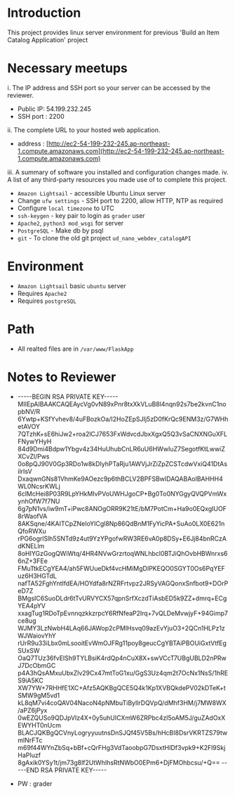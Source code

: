 # Introduction

This project provides linux server environment for previous 'Build an Item Catalog Application' project

# Necessary meetups

i. The IP address and SSH port so your server can be accessed by the reviewer.
 * Public IP: 54.199.232.245
 * SSH port : 2200

ii. The complete URL to your hosted web application.
 * address : [http://ec2-54-199-232-245.ap-northeast-1.compute.amazonaws.com](http://ec2-54-199-232-245.ap-northeast-1.compute.amazonaws.com)
 
iii. A summary of software you installed and configuration changes made.
iv. A list of any third-party resources you made use of to complete this project.
 * `Amazon Lightsail` - accessible Ubuntu Linux server
 * Change `ufw settings` - SSH port to 2200, allow HTTP, NTP as required
 * Configure `local timezone` to UTC
 * `ssh-keygen` - key pair to login as `grader` user
 * `Apache2`, `python3 mod_wsgi` for server
 * `PostgreSQL` - Make db by psql
 * `git` - To clone the old git project `ud_nano_webdev_catalogAPI`

# Environment

* `Amazon Lightsail` basic `ubuntu` server
* Requires `Apache2`
* Requires `postgreSQL`

# Path

* All realted files are in `/var/www/FlaskApp`

# Notes to Reviewer

* -----BEGIN RSA PRIVATE KEY-----
MIIEpAIBAAKCAQEAycVg0vN89xPnr8txXkVLuB8l4nqn92s7be2kvnC1nopbNV/R
6Ywtp+KSfYvhev8/4uFBozkOa/I2HoZEpSJIj5zD0fKrQc9ENM3z/G7WHhetAVOY
7QTzhK+sE6hiJw2+roa2lCJ7653FxWdvcdJbxXgxQ5Q3vSaCNXNGuXFLFNywYHyH
84d9Dmi4Bdpw1Ybgv4z34HuUhubCnLR6uU6HWwIuZ7SegotfKtLwwiZXCvZl/Pws
0o8pQJ90V0Gp3RDo1w8kDIyhPTaRju1AWVjJrZiZpZCSTcdwVxiQ41DtAsilrIsV
DxaqwnGNs81VhmKe9AOezc9p6thBCLV2BPFSBwIDAQABAoIBAHHH4WL0NcsrKWLj
6clMcHei8P03R9LpYHkMIvPVoUWHJgoCP+Bg0To0NYGgyQVQPVmWxynhOfW7f7NU
6g7pN1vs/iw9mT+iPwc8ANOgORR9K21tE/bM7PotCm+Ha9o0EQxgIUOF8rWaofVA
8AKSqne/4KAITCpZNeIoYICgl8Np86QdBnM1FyYicPA+SuAo0LX0E621nQfoRWXu
rPG6ogrlSlh5SNTd9z4ut9YzYPgofwRW3RE6vA0p8DSy+E6Jj84bnRCzAdKNELlm
8oHIYGzGogQWiWtq/4HR4NVwGrzrtoqWNLhbcl0BTJiQhOvbHBWnrxs66nZ+3FEe
FMuTtkECgYEA4/ah5FWUueDkf4vcHMiMgDIPKEQO0SGYT0Os6PqYEFuz6H3HGTdL
nafTA52FghYntIfdEA/HOYdfa8rNZRFrtvpz2JRSyVAGQonxSnfbot9+DOrPeD7Z
BMgsIC6SuoDLdr6tTvURVYCX57qpnSrfXczdTiAsbED5k9ZZ+dmrq+ECgYEA4pYV
xxagTug1RDoTpEvnnqzkkzrpcY6RfNfeaP2lrq+7vQLDeMvwjyF+94Gimp7ce8ug
WJMY3LzNwbH4LAq66JAWop2cPMlHsvq09azEvYjuO3+2QCn1HLPz1zWJWaiovYhY
rUrR9u33iLbx0mLsooitEvWmOJFRg11poy8geucCgYBTAiPBOUiGxtVtfEgSUxSW
OaQ7TUz36fvEISh9TYLBsiK4rdQp4nCuX8X+swVCcT7UBgUBLD2nPRwJ7DcObmGC
p4A3hQsAMxuUbxZlv29Cx47mtToG1xu/GgS3Uz4qm2t7OcNx1NsS/1hRES9iA5KC
XW7YW+7RHHfE1XC+Afz5AQKBgQCE5Q4k1Kp1XVBQkdePV02kDTeK+tSMW9gM5vd1
kL8qM7vi4coQAV04NacoN4pNMbuTiByllrDQVpQ/dMhf3HM/j7MW8WX/aPZ6jPyx
0wEZQUSo9QDJpVIz4X+0y5uhUICXmW6ZRPbc4zl5oAM5J/guZAdOxXEWYHT0nUcm
BLACJQKBgQCVnyLogryyuutnsDnSJQf45V5Bs/hHcBI8DsrVKRTZS79twmlNrFTc
m69f44WYnZbSq+bBf+cQrFHg3VdTaoobpG7DsxtHIDf3vpk9+K2Fl9SkjHaPIuzf
8gAxik0YSy1t/jm73g8lf2UtWhIhsRtNWbO0EPm6+DjFMOhbcsu/+Q==
-----END RSA PRIVATE KEY-----


* PW : grader
